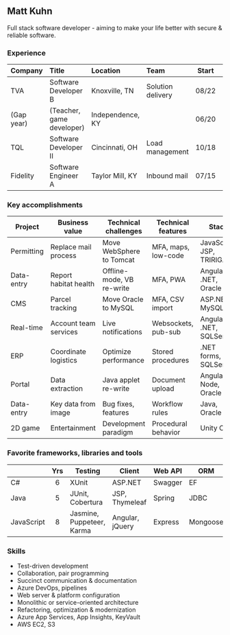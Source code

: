 ## Matt Kuhn

Full stack software developer - aiming to make your life better with secure & reliable software.

### Experience

| Company      | Title                       | Location         | Team              | Start | End   |
| :----------- | :-------------------------- | :--------------- | :---------------- | :---: | :---: |
| TVA          | Software Developer B        | Knoxville, TN    | Solution delivery | 08/22 |       |
| (Gap year)   | (Teacher, game developer)   | Independence, KY |                   | 06/20 | 08/22 |
| TQL          | Software Developer II       | Cincinnati, OH   | Load management   | 10/18 | 06/20 |
| Fidelity     | Software Engineer A         | Taylor Mill, KY  | Inbound mail      | 07/15 | 10/18 |

### Key accomplishments

| Project    | Business value         | Technical challenges      | Technical features  | Stack                    | Host    |
| ---------- | ---------------------- | ------------------------- | ------------------- | ------------------------ | ------- |
| Permitting | Replace mail process   | Move WebSphere to Tomcat  | MFA, maps, low-code | JavaScript, JSP, TRIRIGA | Azure   |
| Data-entry | Report habitat health  | Offline-mode, VB re-write | MFA, PWA            | Angular, .NET, Oracle    | AWS     |
| CMS        | Parcel tracking        | Move Oracle to MySQL      | MFA, CSV import     | ASP.NET, MySQL           | AWS     |
| Real-time  | Account team services  | Live notifications        | Websockets, pub-sub | Angular, .NET, SQLServer | On-prem |
| ERP        | Coordinate logistics   | Optimize performance      | Stored procedures   | .NET forms, SQLServer    | On-prem |
| Portal     | Data extraction        | Java applet re-write      | Document upload     | Angular, Node, Oracle    | AWS     |
| Data-entry | Key data from image    | Bug fixes, features       | Workflow rules      | Java, Oracle             | On-prem |
| 2D game    | Entertainment          | Development paradigm      | Procedural behavior | Unity C#                 |         |

### Favorite frameworks, libraries and tools

|            | Yrs | Testing                   | Client          | Web API | ORM      | Logging | Build         | Platform |
| ---------- | :-: | ------------------------- | --------------- | ------- | -------- | ------- | ------------- | -------- |
| C#         |  6  | XUnit                     | ASP.NET         | Swagger | EF       | Serilog | Nuget         | IIS      |
| Java       |  5  | JUnit, Cobertura          | JSP, Thymeleaf  | Spring  | JDBC     | SLF4J   | Gradle, Maven | Tomcat   |
| JavaScript |  8  | Jasmine, Puppeteer, Karma | Angular, jQuery | Express | Mongoose |         | NPM           | Alpine   |

### Skills

- Test-driven development
- Collaboration, pair programming
- Succinct communication & documentation
- Azure DevOps, pipelines
- Web server & platform configuration
- Monolithic or service-oriented architecture
- Refactoring, optimization & modernization
- Azure App Services, App Insights, KeyVault
- AWS EC2, S3
